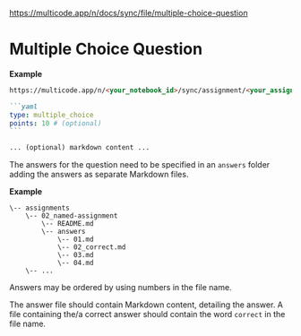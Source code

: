 https://multicode.app/n/docs/sync/file/multiple-choice-question

# Multiple Choice Question

**Example**

````markdown
https://multicode.app/n/<your_notebook_id>/sync/assignment/<your_assignment_id>

```yaml
type: multiple_choice
points: 10 # (optional)
```

... (optional) markdown content ...
````

The answers for the question need to be specified in an `answers` folder adding the answers as separate Markdown files.

**Example**

```
\-- assignments
    \-- 02_named-assignment
        \-- README.md
        \-- answers
            \-- 01.md
            \-- 02_correct.md
            \-- 03.md
            \-- 04.md
    \-- ...
```

Answers may be ordered by using numbers in the file name.

The answer file should contain Markdown content, detailing the answer. A file containing the/a correct answer should contain the word `correct` in the file name.

